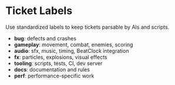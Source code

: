 # Ticket Labels

Use standardized labels to keep tickets parsable by AIs and scripts.

- **bug**: defects and crashes
- **gameplay**: movement, combat, enemies, scoring
- **audio**: sfx, music, timing, BeatClock integration
- **fx**: particles, explosions, visual effects
- **tooling**: scripts, tests, CI, dev server
- **docs**: documentation and rules
- **perf**: performance-specific work
